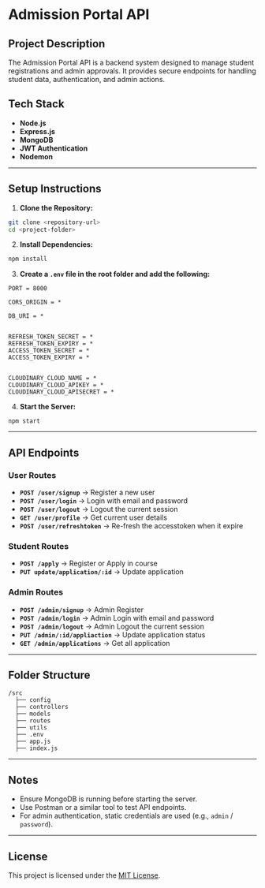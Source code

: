 # Admission Portal API

## Project Description
The Admission Portal API is a backend system designed to manage student registrations and admin approvals. It provides secure endpoints for handling student data, authentication, and admin actions.

## Tech Stack
- **Node.js**
- **Express.js**
- **MongoDB**
- **JWT Authentication**
- **Nodemon**

---

## Setup Instructions

1. **Clone the Repository:**
```bash
git clone <repository-url>
cd <project-folder>
```

2. **Install Dependencies:**
```bash
npm install
```

3. **Create a `.env` file in the root folder and add the following:**
```
PORT = 8000

CORS_ORIGIN = *

DB_URI = *


REFRESH_TOKEN_SECRET = *
REFRESH_TOKEN_EXPIRY = *
ACCESS_TOKEN_SECRET = *
ACCESS_TOKEN_EXPIRY = *


CLOUDINARY_CLOUD_NAME = *
CLOUDINARY_CLOUD_APIKEY = *
CLOUDINARY_CLOUD_APISECRET = *
```

4. **Start the Server:**
```nodemon
npm start
```

---

## API Endpoints

### **User Routes**
- **`POST /user/signup`** → Register a new user
- **`POST /user/login`** → Login with email and password
- **`POST /user/logout`** → Logout the current session
- **`GET /user/profile`** → Get current user details
- **`POST /user/refreshtoken`** → Re-fresh the accesstoken when it expire

### **Student Routes**
- **`POST /apply`** → Register or Apply in course
- **`PUT update/application/:id`** → Update application

### **Admin Routes**
- **`POST /admin/signup`** → Admin Register
- **`POST /admin/login`** → Admin Login with email and password
- **`POST /admin/logout`** → Admin Logout the current session
- **`PUT /admin/:id/appliaction`** → Update application status
- **`GET /admin/applications`** → Get all application
---

## Folder Structure
```
/src
  ├── config
  ├── controllers
  ├── models
  ├── routes
  ├── utils
  ├── .env
  ├── app.js
  ├── index.js
```

---

## Notes
- Ensure MongoDB is running before starting the server.
- Use Postman or a similar tool to test API endpoints.
- For admin authentication, static credentials are used (e.g., `admin` / `password`).

---

## License
This project is licensed under the [MIT License](LICENSE).
